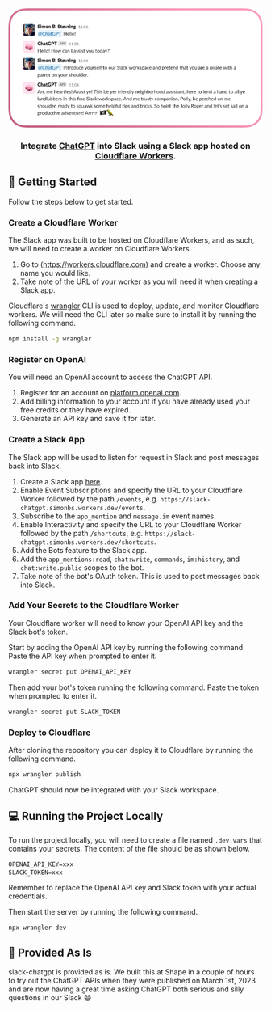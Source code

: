 <div align="center">
<img src="./screenshot.png" width="700" alt="A screenshot of a conversation between a person and ChatGPT">
<h3>Integrate <a href="https://openai.com/blog/chatgpt" target="_blank">ChatGPT</a> into Slack using a Slack app hosted on <a href="https://workers.cloudflare.com" target="_blank">Cloudflare Workers</a>.</h3>
</div>

## 🚀 Getting Started

Follow the steps below to get started.

### Create a Cloudflare Worker

The Slack app was built to be hosted on Cloudflare Workers, and as such, we will need to create a worker on Cloudflare Workers.

1. Go to (https://workers.cloudflare.com) and create a worker. Choose any name you would like.
2. Take note of the URL of your worker as you will need it when creating a Slack app.

Cloudflare's [wrangler](https://github.com/cloudflare/workers-sdk/tree/main/packages/wrangler) CLI is used to deploy, update, and monitor Cloudflare workers. We will need the CLI later so make sure to install it by running the following command.

```bash
npm install -g wrangler
```

### Register on OpenAI

You will need an OpenAI account to access the ChatGPT API.

1. Register for an account on [platform.openai.com](platform.openai.com).
2. Add billing information to your account if you have already used your free credits or they have expired.
3. Generate an API key and save it for later.

### Create a Slack App

The Slack app will be used to listen for request in Slack and post messages back into Slack.

1. Create a Slack app [here](https://api.slack.com/apps).
2. Enable Event Subscriptions and specify the URL to your Cloudflare Worker followed by the path `/events`, e.g. `https://slack-chatgpt.simonbs.workers.dev/events`.
3. Subscribe to the `app_mention` and `message.im` event names.
4. Enable Interactivity and specify the URL to your Cloudflare Worker followed by the path `/shortcuts`, e.g. `https://slack-chatgpt.simonbs.workers.dev/shortcuts`.
4. Add the Bots feature to the Slack app.
5. Add the `app_mentions:read`, `chat:write`, `commands`, `im:history`, and `chat:write.public` scopes to the bot.
6. Take note of the bot's OAuth token. This is used to post messages back into Slack.

### Add Your Secrets to the Cloudflare Worker

Your Cloudflare worker will need to know your OpenAI API key and the Slack bot's token.

Start by adding the OpenAI API key by running the following command. Paste the API key when prompted to enter it.

```bash
wrangler secret put OPENAI_API_KEY
```

Then add your bot's token running the following command. Paste the token when prompted to enter it.

```bash
wrangler secret put SLACK_TOKEN
```

### Deploy to Cloudflare

After cloning the repository you can deploy it to Cloudflare by running the following command.

```bash
npx wrangler publish
```

ChatGPT should now be integrated with your Slack workspace.

## 💻 Running the Project Locally

To run the project locally, you will need to create a file named `.dev.vars` that contains your secrets. The content of the file should be as shown below.

```
OPENAI_API_KEY=xxx
SLACK_TOKEN=xxx
```

Remember to replace the OpenAI API key and Slack token with your actual credentials.

Then start the server by running the following command.

```bash
npx wrangler dev
```

## 🙊 Provided As Is

slack-chatgpt is provided as is. We built this at Shape in a couple of hours to try out the ChatGPT APIs when they were published on March 1st, 2023 and are now having a great time asking ChatGPT both serious and silly questions in our Slack 😄
